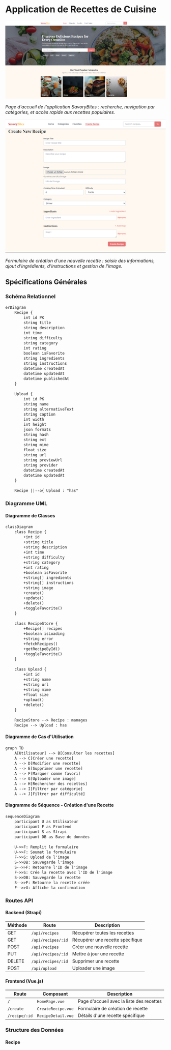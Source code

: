 # Application de Recettes de Cuisine

![Capture d'écran de la page d'accueil](./doc/image/home.png)

*Page d'accueil de l'application SavoryBites : recherche, navigation par catégories, et accès rapide aux recettes populaires.*

![Capture d'écran du formulaire de création de recette](./doc/image/create.png)

*Formulaire de création d'une nouvelle recette : saisie des informations, ajout d'ingrédients, d'instructions et gestion de l'image.*

## Spécifications Générales

### Schéma Relationnel

```mermaid
erDiagram
    Recipe {
        int id PK
        string title
        string description
        int time
        string difficulty
        string category
        int rating
        boolean isFavorite
        string ingredients
        string instructions
        datetime createdAt
        datetime updatedAt
        datetime publishedAt
    }
    
    Upload {
        int id PK
        string name
        string alternativeText
        string caption
        int width
        int height
        json formats
        string hash
        string ext
        string mime
        float size
        string url
        string previewUrl
        string provider
        datetime createdAt
        datetime updatedAt
    }

    Recipe ||--o{ Upload : "has"
```

### Diagramme UML

#### Diagramme de Classes

```mermaid
classDiagram
    class Recipe {
        +int id
        +string title
        +string description
        +int time
        +string difficulty
        +string category
        +int rating
        +boolean isFavorite
        +string[] ingredients
        +string[] instructions
        +string image
        +create()
        +update()
        +delete()
        +toggleFavorite()
    }

    class RecipeStore {
        +Recipe[] recipes
        +boolean isLoading
        +string error
        +fetchRecipes()
        +getRecipeById()
        +toggleFavorite()
    }

    class Upload {
        +int id
        +string name
        +string url
        +string mime
        +float size
        +upload()
        +delete()
    }

    RecipeStore --> Recipe : manages
    Recipe --> Upload : has
```

#### Diagramme de Cas d'Utilisation

```mermaid
graph TD
    A[Utilisateur] --> B[Consulter les recettes]
    A --> C[Créer une recette]
    A --> D[Modifier une recette]
    A --> E[Supprimer une recette]
    A --> F[Marquer comme favori]
    A --> G[Uploader une image]
    A --> H[Rechercher des recettes]
    A --> I[Filtrer par catégorie]
    A --> J[Filtrer par difficulté]
```

#### Diagramme de Séquence - Création d'une Recette

```mermaid
sequenceDiagram
    participant U as Utilisateur
    participant F as Frontend
    participant S as Strapi
    participant DB as Base de données

    U->>F: Remplit le formulaire
    U->>F: Soumet le formulaire
    F->>S: Upload de l'image
    S->>DB: Sauvegarde l'image
    S-->>F: Retourne l'ID de l'image
    F->>S: Crée la recette avec l'ID de l'image
    S->>DB: Sauvegarde la recette
    S-->>F: Retourne la recette créée
    F-->>U: Affiche la confirmation
```

### Routes API

#### Backend (Strapi)

| Méthode | Route | Description |
|---------|-------|-------------|
| GET | `/api/recipes` | Récupérer toutes les recettes |
| GET | `/api/recipes/:id` | Récupérer une recette spécifique |
| POST | `/api/recipes` | Créer une nouvelle recette |
| PUT | `/api/recipes/:id` | Mettre à jour une recette |
| DELETE | `/api/recipes/:id` | Supprimer une recette |
| POST | `/api/upload` | Uploader une image |

#### Frontend (Vue.js)

| Route | Composant | Description |
|-------|-----------|-------------|
| `/` | `HomePage.vue` | Page d'accueil avec la liste des recettes |
| `/create` | `CreateRecipe.vue` | Formulaire de création de recette |
| `/recipe/:id` | `RecipeDetail.vue` | Détails d'une recette spécifique |

### Structure des Données

#### Recipe
```
